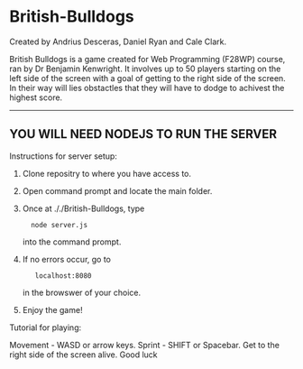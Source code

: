 # British-Bulldogs                 
Created by Andrius Desceras, Daniel Ryan and Cale Clark.
                  
British Bulldogs is a game created for Web Programming (F28WP) course, ran by Dr Benjamin Kenwright.
It involves up to 50 players starting on the left side of the screen with a goal of getting to the right side of the screen. In their way will lies obstactles that they will have to dodge to achivest the highest score.





--------------------------------------
YOU WILL NEED NODEJS TO RUN THE SERVER
--------------------------------------
Instructions for server setup:

1. Clone repositry to where you have access to.

2. Open command prompt and locate the main folder.

3. Once at ././British-Bulldogs, type 

         node server.js
         
   into the command prompt.
4. If no errors occur, go to

          localhost:8080
          
   in the browswer of your choice.
   
5. Enjoy the game!


Tutorial for playing:

Movement - WASD or arrow keys.
Sprint - SHIFT or Spacebar.
Get to the right side of the screen alive. Good luck
